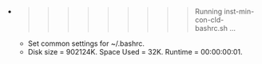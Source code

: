 * >>>>>>>>> Running inst-min-con-cld-bashrc.sh ...
  * Set common settings for ~/.bashrc.
  * Disk size = 902124K. Space Used = 32K. Runtime = 00:00:00:01.
